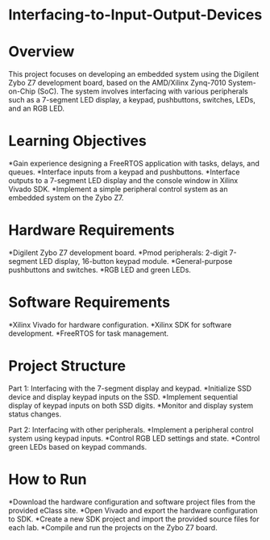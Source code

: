 # Interfacing-to-Input-Output-Devices

# Overview
This project focuses on developing an embedded system using the Digilent Zybo Z7 development board, based on the AMD/Xilinx Zynq-7010 System-on-Chip (SoC). The system involves interfacing with various peripherals such as a 7-segment LED display, a keypad, pushbuttons, switches, LEDs, and an RGB LED.

# Learning Objectives
*Gain experience designing a FreeRTOS application with tasks, delays, and queues.
*Interface inputs from a keypad and pushbuttons.
*Interface outputs to a 7-segment LED display and the console window in Xilinx Vivado SDK.
*Implement a simple peripheral control system as an embedded system on the Zybo Z7.

# Hardware Requirements
*Digilent Zybo Z7 development board.
*Pmod peripherals: 2-digit 7-segment LED display, 16-button keypad module.
*General-purpose pushbuttons and switches.
*RGB LED and green LEDs.

# Software Requirements
*Xilinx Vivado for hardware configuration.
*Xilinx SDK for software development.
*FreeRTOS for task management.

# Project Structure
Part 1: Interfacing with the 7-segment display and keypad.
*Initialize SSD device and display keypad inputs on the SSD.
*Implement sequential display of keypad inputs on both SSD digits.
*Monitor and display system status changes.

Part 2: Interfacing with other peripherals.
*Implement a peripheral control system using keypad inputs.
*Control RGB LED settings and state.
*Control green LEDs based on keypad commands.

# How to Run
*Download the hardware configuration and software project files from the provided eClass site.
*Open Vivado and export the hardware configuration to SDK.
*Create a new SDK project and import the provided source files for each lab.
*Compile and run the projects on the Zybo Z7 board.
